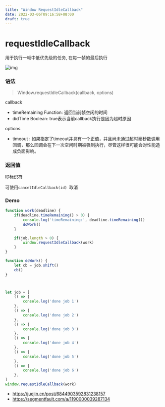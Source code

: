 ```yaml
---
title: "Window RequestIdleCallback"
date: 2022-03-06T09:16:58+08:00
draft: true
---
```


# requestIdleCallback

用于执行一帧中低优先级的任务, 在每一帧的最后执行

![img](https://p1-jj.byteimg.com/tos-cn-i-t2oaga2asx/gold-user-assets/2018/4/18/162d853396355715~tplv-t2oaga2asx-watermark.jpeg)

### 语法

> Window.requestIdleCallback(callback, options)

callback

- timeRemaining Function: 返回当前帧空闲的时间
- didTime Boolean: true表示当前callback执行是因为超时原因

options 

- timeout : 如果指定了timeout并具有一个正值，并且尚未通过超时毫秒数调用回调，那么回调会在下一次空闲时期被强制执行，尽管这样很可能会对性能造成负面影响。



### 返回值

ID标识符

可使用`cancelIdleCallback(id) `取消



### Demo

```javascript
function work(deadline) {
    if(deadline.timeRemaining() > 0) {
        console.log('timeRemaining:', deadline.timeRemaining())
        doWork()
    }

    if(job.length > 0) {
        window.requestIdleCallback(work)
    }
}

function doWork() {
    let cb = job.shift()
    cb()
}



let job = [
    () => {
        console.log('done job 1')
    },
    () => {
        console.log('done job 2')
    },
    () => {
        console.log('done job 3')
    },
    () => {
        console.log('done job 4')
    },
    () => {
        console.log('done job 5')
    },
    () => {
        console.log('done job 6')
    },
]
window.requestIdleCallback(work)
```



- https://juejin.cn/post/6844903592831238157
- https://segmentfault.com/a/1190000039287134

